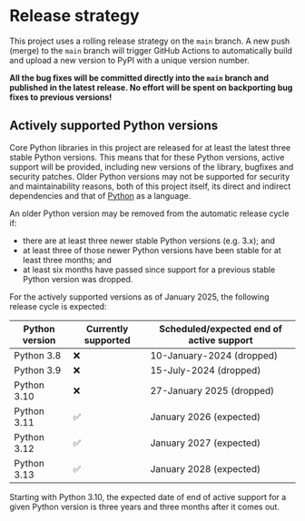 <!--
SPDX-FileCopyrightText: Contributors to the Power Grid Model project <powergridmodel@lfenergy.org>

SPDX-License-Identifier: MPL-2.0
-->

# Release strategy

This project uses a rolling release strategy on the `main` branch.
A new push (merge) to the `main` branch will trigger GitHub Actions to automatically 
build and upload a new version to PyPI with a unique version number.

**All the bug fixes will be committed directly into the `main` branch and published in the latest release. 
No effort will be spent on backporting bug fixes to previous versions!**

## Actively supported Python versions

Core Python libraries in this project are released for at least the latest three stable Python versions.
This means that for these Python versions, active support will be provided,
including new versions of the library, bugfixes and security patches.
Older Python versions may not be supported for security and maintainability reasons,
both of this project itself, its direct and indirect dependencies
and that of [Python](https://devguide.python.org/versions/) as a language.

An older Python version may be removed from the automatic release cycle if:

- there are at least three newer stable Python versions (e.g. 3.x); and
- at least three of those newer Python versions have been stable for at least three months; and
- at least six months have passed since support for a previous stable Python version was dropped.

For the actively supported versions as of January 2025, the following release cycle is expected:

| Python version | Currently supported | Scheduled/expected end of active support |
| -------------- | ------------------- | ---------------------------------------- |
| Python 3.8     | &#10060;            | 10-January-2024 (dropped)                |
| Python 3.9     | &#10060;            | 15-July-2024 (dropped)                   |
| Python 3.10    | &#10060;            | 27-January 2025 (dropped)                |
| Python 3.11    | &#9989;             | January 2026 (expected)                  |
| Python 3.12    | &#9989;             | January 2027 (expected)                  |
| Python 3.13    | &#9989;             | January 2028 (expected)                  |

Starting with Python 3.10, the expected date of end of active support for a given Python version
is three years and three months after it comes out.
